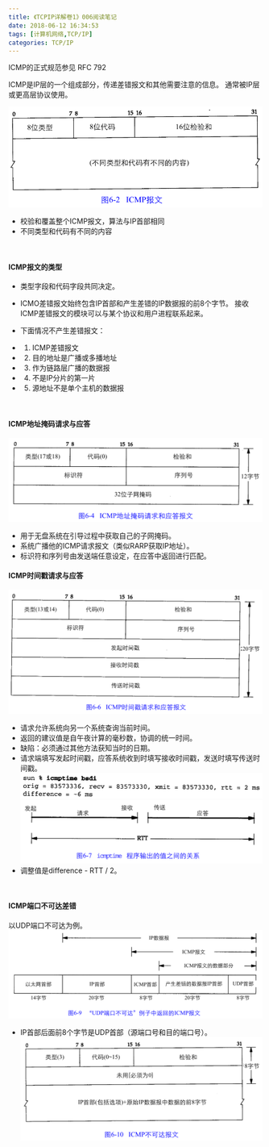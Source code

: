 ```yaml
---
title: 《TCPIP详解卷1》006阅读笔记
date: 2018-06-12 16:34:53
tags: [计算机网络,TCP/IP]
categories: TCP/IP
---
```


ICMP的正式规范参见 RFC 792
<br/>

ICMP是IP层的一个组成部分，传递差错报文和其他需要注意的信息。
通常被IP层或更高层协议使用。
<br/>

![ICMP](/images/posts/TCPIP/006/ICMP.png)
- 校验和覆盖整个ICMP报文，算法与IP首部相同
- 不同类型和代码有不同的内容
<br/>

#### ICMP报文的类型
- 类型字段和代码字段共同决定。
- ICMO差错报文始终包含IP首部和产生差错的IP数据报的前8个字节。
接收ICMP差错报文的模块可以与某个协议和用户进程联系起来。

- 下面情况不产生差错报文：
- 1. ICMP差错报文
- 2. 目的地址是广播或多播地址
- 3. 作为链路层广播的数据报
- 4. 不是IP分片的第一片
- 5. 源地址不是单个主机的数据报
<br/>

#### ICMP地址掩码请求与应答
![mask](/images/posts/TCPIP/006/mask.png)
- 用于无盘系统在引导过程中获取自己的子网掩码。
- 系统广播他的ICMP请求报文（类似RARP获取IP地址）。
- 标识符和序列号由发送端任意设定，在应答中返回进行匹配。
  <br/>

#### ICMP时间戳请求与应答
![time_stamp_request_response](/images/posts/TCPIP/006/time_stamp_request_response.png)
- 请求允许系统向另一个系统查询当前时间。
- 返回的建议值是自午夜计算的毫秒数，协调的统一时间。
- 缺陷：必须通过其他方法获知当时的日期。
- 请求端填写发起时间戳，应答系统收到时填写接收时间戳，发送时填写传送时间戳。
![time_stamp_request](/images/posts/TCPIP/006/time_stamp_request.png)
![RTT](/images/posts/TCPIP/006/RTT.png)
- 调整值是difference - RTT / 2。
<br/>

#### ICMP端口不可达差错
以UDP端口不可达为例。
![unreachable_response](/images/posts/TCPIP/006/unreachable_response.png)
- IP首部后面前8个字节是UDP首部（源端口号和目的端口号）。
![unreachable](/images/posts/TCPIP/006/unreachable.png)